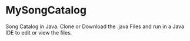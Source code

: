 # MySongCatalog
Song Catalog in Java.
Clone or Download the .java Files and run in a Java IDE to edit or view the files.
